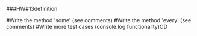 ###HW#13definition

#Write the method 'some' (see comments)
#Write the method 'every' (see comments)
#Write more test cases (console.log functionality)OD